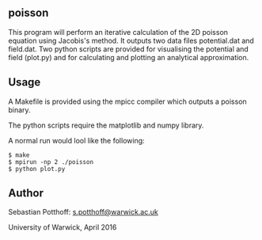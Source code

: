 ## poisson

This program will perform an iterative calculation of the 2D poisson equation using Jacobis's method. It outputs two data files potential.dat and field.dat.
Two python scripts are provided for visualising the potential and field (plot.py) and for calculating and plotting an analytical approximation.

Usage
------
A Makefile is provided using the mpicc compiler which outputs a poisson binary.

The python scripts require the matplotlib and numpy library.

A normal run would lool like the following:

    $ make
    $ mpirun -np 2 ./poisson
    $ python plot.py

Author
------
Sebastian Potthoff: <s.potthoff@warwick.ac.uk>

University of Warwick, April 2016
